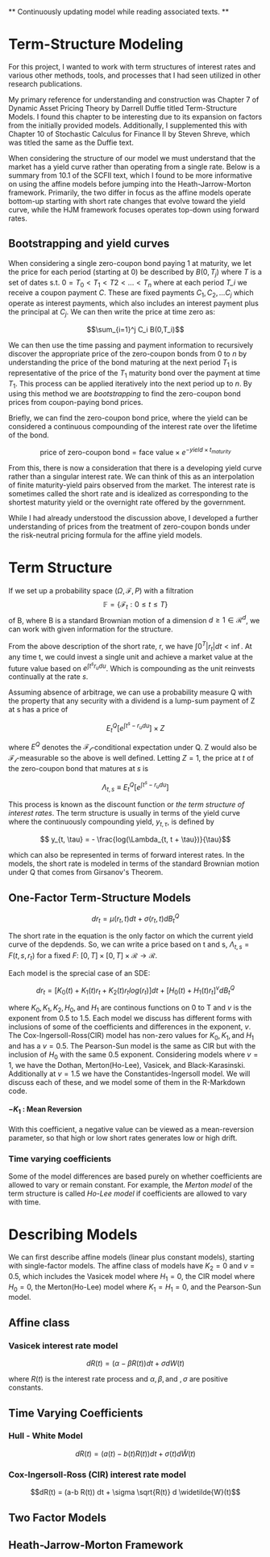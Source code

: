 ** Continuously updating model while reading associated texts. **

# Term-Structure Modeling

For this project, I wanted to work with term structures of interest rates and various other methods, tools, and processes that I had seen utilized in other research publications.

My primary reference for understanding and construction was Chapter 7 of Dynamic Asset Pricing Theory by Darrell Duffie titled Term-Structure Models. I found this chapter to be interesting due to its expansion on factors from the initially provided models. Additionally, I supplemented this with Chapter 10 of Stochastic Calculus for Finance II by Steven Shreve, which was titled the same as the Duffie text.

When considering the structure of our model we must understand that the market has a yield curve rather than operating from a single rate. Below is a summary from 10.1 of the SCFII text, which I found to be more informative on using the affine models before jumping into the Heath-Jarrow-Morton framework. Primarily, the two differ in focus as the affine models operate bottom-up starting with short rate changes that evolve toward the yield curve, while the HJM framework focuses operates top-down using forward rates.

## Bootstrapping and yield curves

When considering a single zero-coupon bond paying 1 at maturity, we let the price for each period (starting at 0) be described by $B(0,T_j)$ where *T* is a set of dates s.t. $0=T_0 < T_1 < T2 < ... <T_n$ where at each period *T_i* we receive a coupon payment *C*. These are fixed payments $C_1,C_2,...C_j$ which operate as interest payments, which also includes an interest payment plus the principal at $C_j$. We can then write the price at time zero as:

$$\sum_{i=1}^j C_i B(0,T_i)$$

We can then use the time passing and payment information to recursively discover the appropriate price of the zero-coupon bonds from 0 to *n* by understanding the price of the bond maturing at the next period $T_1$ is representative of the price of the $T_1$ maturity bond over the payment at time $T_1$. This process can be applied iteratively into the next period up to *n*. By using this method we are *bootstrapping* to find the zero-coupon bond prices from coupon-paying bond prices.

Briefly, we can find the zero-coupon bond price, where the yield can be considered a continuous compounding of the interest rate over the lifetime of the bond.

$$\text{price of zero-coupon bond} = \text{face value} \times e^{-yield \times t_{maturity}} $$

From this, there is now a consideration that there is a developing yield curve rather than a singular interest rate. We can think of this as an interpolation of finite maturity-yield pairs observed from the market. The interest rate is sometimes called the short rate and is idealized as corresponding to the shortest maturity yield or the overnight rate offered by the government.

While I had already understood the discussion above, I developed a further understanding of prices from the treatment of zero-coupon bonds under the risk-neutral pricing formula for the affine yield models.

# Term Structure

If we set up a probability space $(\Omega,\mathscr{F},P)$ with a filtration $$\mathbb{F} = \{ \mathscr{F}_t : 0 \leq t \leq T \} $$ of B, where B is a standard Brownian motion of a dimension $d \geq 1 \in \mathscr{R}^d$, we can work with given information for the structure.

From the above description of the short rate, r, we have $\int{0}^{T}|r_t|dt < \inf$. At any time t, we could invest a single unit and achieve a market value at the future value based on $e^{\int{t}^{s}r_u du}$. Which is compounding as the unit reinvests continually at the rate *s*.

Assuming absence of arbitrage, we can use a probability measure Q with the property that any security with a dividend is a lump-sum payment of Z at s has a price of

$$E_t^{Q} \left[ e^{\int{t}^{s} -r_u du} \right] \times Z$$

where $E^Q$ denotes the $\mathscr{F_t}$-conditional expectation under Q. Z would also be $\mathscr{F_t}$-measurable so the above is well defined. Letting $Z=1$, the price at *t* of the zero-coupon bond that matures at *s* is

$$ \Lambda_{t,s} \equiv E_t^{Q} \left[ e^{\int{t}^{s} -r_u du} \right]$$

This process is known as the discount function or *the term structure of interest rates*. The term structure is usually in terms of the yield curve where the continuously compounding yield, $y_{t,\tau}$, is defined by 

$$ y_{t, \tau} =  - \frac{log(\Lambda_{t, t + \tau})}{\tau}$$

which can also be represented in terms of forward interest rates. In the models, the short rate is modeled in terms of the standard Brownian motion under Q that comes from Girsanov's Theorem.

## One-Factor Term-Structure Models

$$dr_t = \mu(r_t, t) dt + \sigma(r_t, t) dB_t^{Q}$$

The short rate in the equation is the only factor on which the current yield curve of the depdends. So, we can write a price based on t and s, $\Lambda_{t,s} = F(t,s,r_t)$ for a fixed *F*: $[0,T] \times [0,T] \times \mathscr{R} \rightarrow \mathscr{R}$.


Each model is the sprecial case of an SDE:

$$ dr_t = \left[ K_0(t) + K_1(t)r_t + K_2(t) r_t log(r_t)\right] dt + \left[H_0(t) + H_1(t)r_t\right]^v dB_t^{Q}$$

where $K_0, K_1, K_2, H_0,\text{and } H_1$ are continous functions on 0 to T and $v$ is the exponent from 0.5 to 1.5. Each model we discuss has different forms with inclusions of some of the coefficients and differences in the exponent, *v*. The Cox-Ingersoll-Ross(CIR) model has non-zero values for $K_0, K_1, \text{and } H_1$ and has a $v = 0.5$. The Pearson-Sun model is the same as CIR but with the inclusion of $H_0$ with the same 0.5 exponent. Considering models where $v = 1$, we have the Dothan, Merton(Ho-Lee), Vasicek, and Black-Karasinski. Additionally at $v = 1.5$ we have the Constantides-Ingersoll model. We will discuss each of these, and we model some of them in the R-Markdown code.

#### $-K_1$ : Mean Reversion
With this coefficient, a negative value can be viewed as a mean-reversion parameter, so that high or low short rates generates low or high drift.

### Time varying coefficients

Some of the model differences are based purely on whether coefficients are allowed to vary or remain constant. For example, the *Merton model* of the term structure is called *Ho-Lee model* if coefficients are allowed to vary with time. 

# Describing Models

We can first describe affine models (linear plus constant models), starting with single-factor models. The affine class of models have $K_2 = 0$ and $v = 0.5$, which includes the Vasicek model where $H_1 = 0$, the CIR model where $H_0 = 0$, the Merton(Ho-Lee) model where $K_1 = H_1 = 0$, and the Pearson-Sun model.

## Affine class

### Vasicek interest rate model

$$dR(t) = (\alpha - \beta R(t))dt + \sigma dW(t)$$

where $R(t)$ is the interest rate process and $\alpha, \beta, \text{and }, \sigma$ are positive constants. 


## Time Varying Coefficients
### Hull - White Model

$$ dR(t) = (a(t) - b(t) R(t)) dt + \sigma(t) d \widetilde{W}(t)$$

### Cox-Ingersoll-Ross (CIR) interest rate model

$$dR(t) = (a-b R(t)) dt + \sigma \sqrt{R(t)} d \widetilde{W}(t)$$ 

## Two Factor Models
## Heath-Jarrow-Morton Framework
